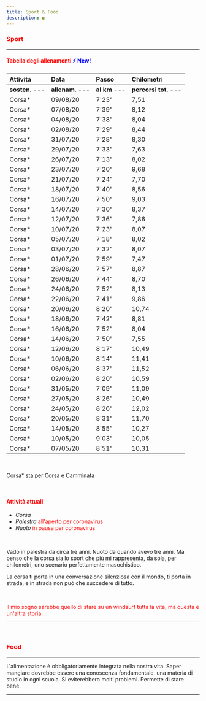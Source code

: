 ```yaml
---
title: Sport & Food
description: ◐
---
```


### <span style="color:red">Sport</span>
---

#### <span style="color:red">Tabella degli allenamenti</span> <span style="color:blue">⚡ New!</span>

| Attività                    | Data                    | Passo                         | Chilometri                 |
|:----------------------|:--------------------|:-------------------------|:------------------------|
| **sosten.** ---        | **allenam.** ---   |  **al km** ---               |  **percorsi tot.** --- |
| Corsa*                    | 09/08/20              |  7'23"                         |  7,51                         |
| Corsa*                    | 07/08/20              |  7'39"                         |  8,12                         |
| Corsa*                    | 04/08/20              |  7'38"                         |  8,04                         |
| Corsa*                    | 02/08/20              |  7'29"                         |  8,44                         |
| Corsa*                    | 31/07/20              |  7'28"                         |  8,30                         |
| Corsa*                    | 29/07/20              |  7'33"                         |  7,63                         |
| Corsa*                    | 26/07/20              |  7'13"                         |  8,02                         |
| Corsa*                    | 23/07/20              |  7'20"                         |  9,68                         |
| Corsa*                    | 21/07/20              |  7'24"                         |  7,70                         |
| Corsa*                    | 18/07/20              |  7'40"                         |  8,56                         |
| Corsa*                    | 16/07/20              |  7'50"                         |  9,03                         |
| Corsa*                    | 14/07/20              |  7'30"                         |  8,37                         |
| Corsa*                    | 12/07/20              |  7'36"                         |  7,86                         |
| Corsa*                    | 10/07/20              |  7'23"                         |  8,07                         |
| Corsa*                    | 05/07/20              |  7'18"                         |  8,02                         |
| Corsa*                    | 03/07/20              |  7'32"                         |  8,07                         |
| Corsa*                    | 01/07/20              |  7'59"                         |  7,47                         |
| Corsa*                    | 28/06/20              |  7'57"                         |  8,87                         |
| Corsa*                    | 26/06/20              |  7'44"                         |  8,70                         |
| Corsa*                    | 24/06/20              |  7'52"                         |  8,13                         |
| Corsa*                    | 22/06/20              |  7'41"                         |  9,86                         |
| Corsa*                    | 20/06/20              |  8'20"                         |  10,74                       |
| Corsa*                    | 18/06/20              |  7'42"                         |  8,81                         |
| Corsa*                    | 16/06/20              |  7'52"                         |  8,04                         |
| Corsa*                    | 14/06/20              |  7'50"                         |  7,55                         |
| Corsa*                    | 12/06/20              |  8'17"                         |  10,49                       |
| Corsa*                    | 10/06/20              |  8'14"                         |  11,41                       |
| Corsa*                    | 06/06/20              |  8'37"                         |  11,52                       |
| Corsa*                    | 02/06/20              |  8'20"                         |  10,59                       |
| Corsa*                    | 31/05/20              |  7'09"                         |  11,09                       |
| Corsa*                    | 27/05/20              |  8'26"                         |  10,49                       |
| Corsa*                    | 24/05/20              |  8'26"                         |  12,02                       |
| Corsa*                    | 20/05/20              |  8'31"                         |  11,70                       |
| Corsa*                    | 14/05/20              |  8'55"                         |  10,27                       |
| Corsa*                    | 10/05/20              |  9'03"                         |  10,05                       |
| Corsa*                    | 07/05/20              |  8'51"                         |  10,31                       |

&nbsp;

Corsa* <span style="text-decoration:underline">sta per</span> Corsa e Camminata

&nbsp;

#### <span style="color:red">Attività attuali</span>
* _Corsa_
* _Palestra_ <span style="color:red">all'aperto per coronavirus</span>
* _Nuoto_ <span style="color:red">in pausa per coronavirus</span>

&nbsp;

Vado in palestra da circa tre anni. Nuoto da quando avevo tre anni. Ma penso che la corsa sia lo sport che più mi rappresenta, da sola, per chilometri, uno scenario perfettamente masochistico.

La corsa ti porta in una conversazione silenziosa con il mondo, ti porta in strada, e in strada non può che succedere di tutto.

&nbsp;

<span style="color:red">Il mio sogno sarebbe quello di stare su un windsurf tutta la vita, ma questa è un'altra storia.</span>

---
&nbsp;

### <span style="color:red">Food</span>
---
L'alimentazione è obbligatoriamente integrata nella nostra vita. Saper mangiare dovrebbe essere una conoscenza fondamentale, una materia di studio in ogni scuola. Si eviterebbero molti problemi. Permette di stare bene.

---
